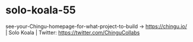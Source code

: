 # solo-koala-55
see-your-Chingu-homepage-for-what-project-to-build -> https://chingu.io/ | Solo Koala | Twitter: https://twitter.com/ChinguCollabs
